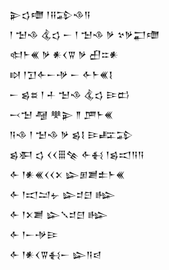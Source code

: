 <div class='block'>
<div class='line'>𒉌𒌓𒈩 𒁹𒍝𒁉𒈾𒀀</div>
<div class='line'>𒁹 𒈠𒈾 𒆬𒌓 𒀸 𒁹 𒈠𒈾 𒃻 𒆳𒃻𒂷𒈩</div>
<div class='line'>𒊕𒈨𒌍 𒃻 𒀭𒌋𒐊 𒃻 𒌷𒇹𒀭</div>
<div class='line'>𒊭 𒁹𒋛𒅆𒀸𒋩 𒀸 𒅆𒈨𒌍𒋙</div>
<div class='line'>𒀸 𒌗𒊺 𒁹 𒈦 𒈠𒈾 𒆬𒌓 𒄿𒆗</div>
<div class='line'>𒁁𒈠 𒆷 𒋧𒉌 𒈫 𒂆𒈨𒌍</div>
<div class='line'>𒀀𒈾 𒁹 𒈠𒈾 𒃻 𒌗𒋙 𒄿𒊐𒁉</div>
<div class='line'>𒌗𒀳 𒌓 𒌋𒌋𒑆𒆚 𒅆𒈬 𒁹𒌗𒀊𒀀𒀀</div>
<div class='line'>𒅆 𒁹𒀭𒌍𒌋𒌋𒉽 𒇽𒁳𒋢𒉺𒈨𒌍</div>
<div class='line'>𒅆 𒁹𒀊𒁺𒉡 𒇽𒄑𒇀 𒈗</div>
<div class='line'>𒅆 𒁹𒉽𒋢 𒇽𒑳𒄑𒇀 𒈗</div>
<div class='line'>𒅆 𒁹𒀸𒋩𒄿</div>
<div class='line'>𒅆 𒁹𒀭𒌋𒐊𒈬𒀸 𒇽𒀀𒁀</div>
</div>